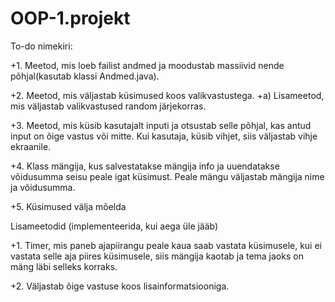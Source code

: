 # OOP-1.projekt

To-do nimekiri:

+1. Meetod, mis loeb failist andmed ja moodustab massiivid nende põhjal(kasutab klassi Andmed.java).
   
+2. Meetod, mis väljastab küsimused koos valikvastustega.
   +a) Lisameetod, mis väljastab valikvastused random järjekorras.

+3. Meetod, mis küsib kasutajalt inputi ja otsustab selle põhjal, kas antud input on õige vastus või mitte.
    Kui kasutaja, küsib vihjet, siis väljastab vihje ekraanile.
   
+4. Klass mängija, kus salvestatakse mängija info ja uuendatakse võidusumma seisu peale igat küsimust. Peale mängu väljastab 
    mängija nime ja võidusumma.

+5. Küsimused välja mõelda

Lisameetodid (implementeerida, kui aega üle jääb)

+1. Timer, mis paneb ajapiirangu peale kaua saab vastata küsimusele, kui ei vastata selle aja piires küsimusele, siis
   mängija kaotab ja tema jaoks on mäng läbi selleks korraks.
   
+2. Väljastab õige vastuse koos lisainformatsiooniga.

